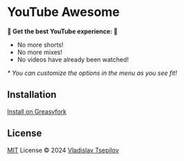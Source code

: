 # YouTube Awesome

__🎊 Get the best YouTube experience: 🎊__

* No more shorts!
* No more mixes!
* No videos have already been watched!

_* You can customize the options in the menu as you see fit!_

## Installation

[Install on Greasyfork](https://greasyfork.org/ru/scripts/496728-youtube-awesome)

## License

[MIT](./LICENSE) License © 2024 [Vladislav Tsepilov](https://github.com/pagyew)
